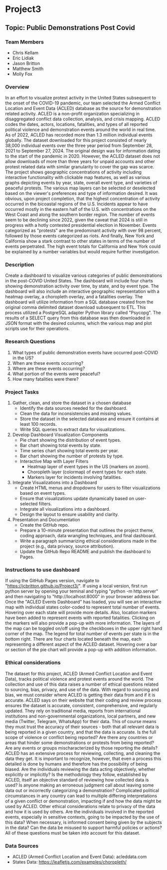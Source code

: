 # Project3

## Topic: Public Demonstrations Post Covid

### Team Members
* Chris Kellam
* Eric Lidiak
* Jason Britton
* Matthew Smith
* Molly Fox

### Overview
In an effort to visualize protest activity in the United States subsequent to the onset of the COVID-19 pandemic, our team selected the Armed Conflict Location and Event Data (ACLED) database as the source for demonstration related activity. ACLED is a non-profit organization specializing in disaggregated conflict data collection, analysis, and crisis mapping. ACLED codes the dates, actors, locations, fatalities, and types of all reported political violence and demonstration events around the world in real time. As of 2022, ACLED has recorded more than 1.3 million individual events globally. The dataset downloaded for this project consisted of nearly 38,000 individual events over the three year period from September 28, 2021 to September 27, 2024. The original design was for information dating to the start of the pandemic in 2020. However, the ACLED dataset does not allow downloads of more than three years for unpaid accounts and other protest related data with similar granularity to cover the gap was scarce. The project shows geographic concentrations of activity including interactive functionality with clickable map features, as well as various graphs depicting events by year, state, overall event type, and varieties of peaceful protests. The various map layers can be selected or deselected based on the viewer's preferences and type of information desired. It was obvious, upon project completion, that the highest concentration of activity occurred in the bicoastal regions of the U.S. Incidents appear to have occurred mostly in the eastern half of the U.S. with concentrations on the West Coast and along the southern border region. The number of events seem to be declining since 2022, given the caveat that 2024 is still in progress with a hotly contested presidential election in November. Events categorized as "protests" are the predominant activity with over 98 percent, followed by those events categorized as riots. And finally, New York and California show a stark contrast to other states in terms of the number of events perpetrated. The high event totals for California and New York could be explained by a number variables but would require further investigation.

### Description
Create a dashboard to visualize various categories of public demonstrations in the post-COVID United States. The dashboard will include four charts showing demonstration activity over time, by state, and by event type. The dashboard will also include an interactive geographic representation with a heatmap overlay, a choropleth overlay, and a fatalities overlay. The dashboard will utilize information from a SQL database created from the original comma delimited dataset download subsequent to ETL. This process utilized a PostgreSQL adapter Python library called "Psycopg". The results of a SELECT query from this database was then downloaded in JSON format with the desired columns, which the various map and plot scripts use for their operations. 

### Research Questions
1. What types of public demonstration events have occurred post-COVID in the US?
2. When are these events occurring?
3. Where are these events occurring?
4. What portion of the events were peaceful?
5. How many fatalities were there?

### Project Tasks
1. Gather, clean, and store the dataset in a chosen database
    * Identify the data sources needed for the dashboard.
    * Clean the data for inconsistencies and missing values.
    * Store the dataset in the selected database and ensure it contains at least 100 records.
    * Write SQL queries to extract data for visualizations.
2. Develop Dashboard Visualization Components
    * Pie chart showing the distribution of event types.
    * Bar chart showing total events by state.
    * Time series chart showing total events per year.
    * Bar chart showing the number of protests by type.
    * Interactive Map with Layer Filters
        * Heatmap layer of event types in the US (markers on zoom).
        * Choropleth layer (colormap) of event types for each state.
        * Markers layer for incidents involving fatalities.
4. Integrate Visualizations into a Dashboard
    * Create HTML menus and dropdowns for users to filter visualizations based on event types.
    * Ensure that visualizations update dynamically based on user-selected filters.
    * Integrate all visualizations into a dashboard.
    * Design the layout to ensure usability and clarity.
5. Presentation and Documentation
    * Create the GitHub repo.
    * Prepare a 10-minute presentation that outlines the project theme, coding approach, data wrangling techniques, and final dashboard.
    * Write a paragraph summarizing ethical considerations made in the project (e.g., data privacy, source attribution).
    * Update the GitHub Repo README and publish the dashboard to Pages.

### Instructions to use dashboard
If using the GitHub Pages version, navigate to "https://jcbritton.github.io/Project3/".  If using a local version, first run python server by opening your teminal and typing "python -m http.server" and then navigating to "http://localhost:8000" in your browser address bar.  Once the "ACLED Events Dashboard" has loaded, you will see an interactive map with individual states color-coded to represent total number of events.  Hovering over each state will provide more details. Also, location markers have been added to represent events with reported fatalities.  Clicking on the markers will also provide a pop-up with more information.  The layers of the map can be toggled on/off using the checkboxes in the upper right hand corner of the map.  The legend for total number of events per state is in the bottom right.  There are four charts located beneath the map, each representing a different aspect of the ACLED dataset. Hovering over a bar or section of the pie chart will provide a pop-up with addition information.  

### Ethical considerations
The dataset for this project, ACLED (Armed Conflict Location and Event Data), tracks political violence and protest events around the world. The collection and use of this data raises a number of ethical questions related to sourcing, bias, privacy, and use of the data. With regard to sourcing and bias, we must consider where ACLED is getting their data from and if it is accurate. ACLED says on their website that their coding and review process ensures the dataset is accurate, consistent, comprehensive, and regularly updated. They rely on traditional media, reports from international institutions and non-governmental organizations, local partners, and new media (Twitter, Telegram, WhatsApp) for their data. This of course means they must trust the accuracy of their sources - both that all relevant data is being reported in a given country, and that the data is accurate. Is the full scope of violence or conflict being reported? Are there any countries or areas that hinder some demonstrations or protests from being reported? Are any events or groups mischaracterized by those reporting the details? ACLED has an extensive process for reviewing, collecting, and cleaning the data they get. It is important to recognize, however, that even a process this detailed is done by humans and therefore has the possibility of being biased. Are the individuals reviewing the data acting objectively, whether explicitly or implicitly? Is the methodology they follow, established by ACLED, itself an objective standard of reviewing how collected data is used? Is anyone making an erroneous judgment call about leaving some data out or incorrectly categorizing a demonstration? Complicated political circumstances in any country can lead to multiple differing interpretations of a given conflict or demonstration, impacting if and how the data might be used by ACLED. Other ethical considerations relate to privacy of the data and how it is used by others. Are the individuals involved in the reported events, especially in sensitive contexts, going to be impacted by the use of this data? When necessary, is informed consent being given by the subjects in the data? Can the data be misused to support harmful policies or actions? All of these questions must be taken into account for this dataset.

### Data Sources
* ACLED (Armed Conflict Location and Event Data): acleddata.com
* States Data: https://leafletjs.com/examples/choropleth/
